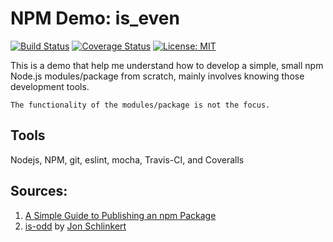 # NPM Demo: is_even
[![Build Status](https://travis-ci.com/ronniesong0809/npm_demo_is_even.svg?branch=master)](https://travis-ci.com/ronniesong0809/npm_demo_is_even)
[![Coverage Status](https://coveralls.io/repos/github/ronniesong0809/npm_demo_is_even_/badge.svg?branch=master)](https://coveralls.io/github/ronniesong0809/npm_demo_is_even_?branch=master)
[![License: MIT](https://img.shields.io/badge/License-MIT-yellow.svg)](https://github.com/ronniesong0809/npm_demo_is_even_/blob/master/LICENSE)

This is a demo that help me understand how to develop a simple, small npm Node.js modules/package from scratch, mainly involves knowing those development tools.

`The functionality of the modules/package is not the focus.`

## Tools
Nodejs, NPM, git, eslint, mocha, Travis-CI, and Coveralls

## Sources:
1. [A Simple Guide to Publishing an npm Package](https://medium.com/@TeeFouad/a-simple-guide-to-publishing-an-npm-package-506dd7f3c47a)
2. [is-odd](https://github.com/jonschlinkert/is-odd) by [Jon Schlinkert](https://github.com/jonschlinkert?tab=repositories)
